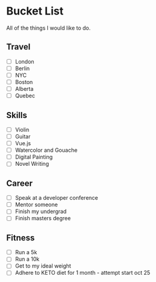 # Bucket List

All of the things I would like to do.


## Travel
- [ ] London
- [ ] Berlin
- [ ] NYC
- [ ] Boston
- [ ] Alberta
- [ ] Quebec

## Skills
- [ ] Violin
- [ ] Guitar
- [ ] Vue.js
- [ ] Watercolor and Gouache
- [ ] Digital Painting
- [ ] Novel Writing

## Career 
- [ ] Speak at a developer conference
- [ ] Mentor someone
- [ ] Finish my undergrad
- [ ] Finish masters degree

## Fitness
- [ ] Run a 5k
- [ ] Run a 10k
- [ ] Get to my ideal weight
- [ ] Adhere to KETO diet for 1 month - attempt start oct 25
